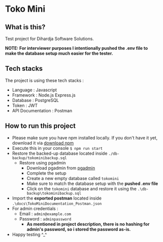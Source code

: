 # Toko Mini

## What is this?
Test project for Dihardja Software Solutions.

**NOTE: For interviewer purposes I intentionally pushed the .env file to make the database setup much easier for the tester.**

## Tech stacks

The project is using these tech stacks : 
- Language : Javascript
- Framework : Node.js Express.js
- Database : PostgreSQL
- Token : JWT
- API Documentation : Postman

## How to run this project

- Please make sure you have npm installed locally. If you don't have it yet, download it via [download npm](https://nodejs.org/en/download)
- Execute this in your console ```$ npm run start```
- Restore the backed-up database located inside `./db-backup/tokominibackup.sql`
  - Restore using pgadmin
    - Download pgadmin from [pgadmin](https://www.pgadmin.org/download/)
    - Complete the setup
    - Create a new empty database called `tokomini`
    - Make sure to match the database setup with the **pushed .env file**
    - Click on the `tokomini` database and restore it using the `.\db-backup\tokominibackup.sql`
- Import the **exported postman** located inside `.\docs\TokoMiniDocumentation_Postman.json`
- For admin credentials :
  - Email : `admin@example.com`
  - Password : `adminpassword`
    - **As mentioned in project description, there is no hashing for admin's password, so i stored the password as-is.**
- Happy testing ^_^
